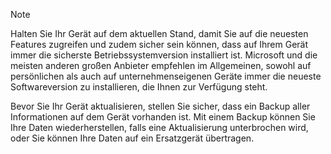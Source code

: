   > [!NOTE]
  > Halten Sie Ihr Gerät auf dem aktuellen Stand, damit Sie auf die neuesten Features zugreifen und zudem sicher sein können, dass auf Ihrem Gerät immer die sicherste Betriebssystemversion installiert ist. Microsoft und die meisten anderen großen Anbieter empfehlen im Allgemeinen, sowohl auf persönlichen als auch auf unternehmenseigenen Geräte immer die neueste Softwareversion zu installieren, die Ihnen zur Verfügung steht.

Bevor Sie Ihr Gerät aktualisieren, stellen Sie sicher, dass ein Backup aller Informationen auf dem Gerät vorhanden ist. Mit einem Backup können Sie Ihre Daten wiederherstellen, falls eine Aktualisierung unterbrochen wird, oder Sie können Ihre Daten auf ein Ersatzgerät übertragen. 


<!--HONumber=Dec16_HO3-->



